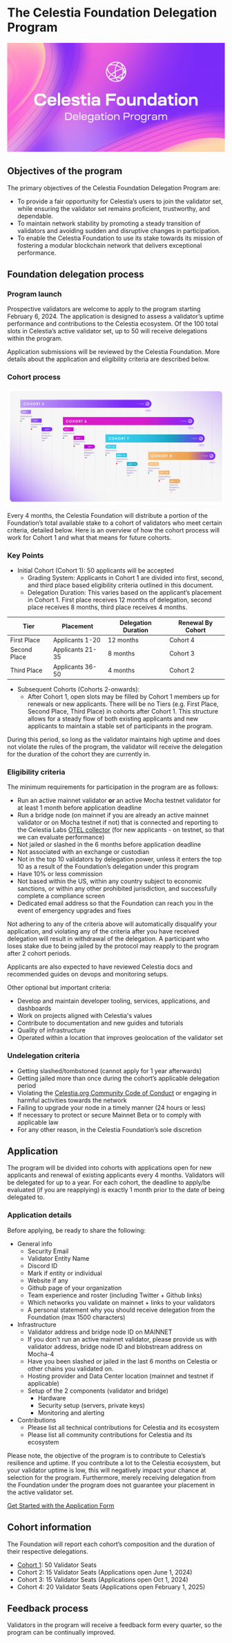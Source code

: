 # The Celestia Foundation Delegation Program

![Delegation program banner](/img/foundation-delegation-program.jpg)

## Objectives of the program

The primary objectives of the Celestia Foundation Delegation Program are:

* To provide a fair opportunity for Celestia’s users to join the validator set,
while ensuring the validator set remains proficient, trustworthy,
and dependable.
* To maintain network stability by promoting a steady transition of validators
and avoiding sudden and disruptive changes in participation.
* To enable the Celestia Foundation to use its stake towards its mission of
fostering a modular blockchain network that delivers exceptional performance.

## Foundation delegation process

### Program launch

Prospective validators are welcome to apply to the program starting February 6,
2024. The application is designed to assess a validator’s uptime performance
and contributions to the Celestia ecosystem. Of the 100 total slots in
Celestia’s active validator set, up to 50 will receive delegations within the
program.

Application submissions will be reviewed by the Celestia Foundation. More
details about the application and eligibility criteria are described below.

### Cohort process

![cohort timeline](/img/cohort-timeline.jpg)

Every 4 months, the Celestia Foundation will distribute a portion of the
Foundation’s total available stake to a cohort of validators who meet
certain criteria, detailed below. Here is an overview of how the cohort
process will work for Cohort 1 and what that means for future cohorts.

### Key Points

* Initial Cohort (Cohort 1): 50 applicants will be accepted
  * Grading System: Applicants in Cohort 1 are divided into first, second,
  and third place based eligibility criteria outlined in this document.
  * Delegation Duration: This varies based on the applicant’s placement in
  Cohort 1. First place receives 12 months of delegation, second place receives
  8 months, third place receives 4 months.

| Tier          | Placement       | Delegation Duration | Renewal By Cohort |
|---------------|-----------------|---------------------|-------------------|
| First Place   | Applicants 1-20 | 12 months           | Cohort 4          |
| Second Place  | Applicants 21-35| 8 months            | Cohort 3          |
| Third Place   | Applicants 36-50| 4 months            | Cohort 2          |

* Subsequent Cohorts (Cohorts 2-onwards):
  * After Cohort 1, open slots may be filled by Cohort 1 members up for
  renewals or new applicants. There will be no Tiers (e.g. First Place,
  Second Place, Third Place) in cohorts after Cohort 1. This structure
  allows for a steady flow of both existing applicants and new applicants
  to maintain a stable set of participants in the program.

During this period, so long as the validator maintains high uptime and
does not violate the rules of the program, the validator will receive
the delegation for the duration of the cohort they are currently in.

### Eligibility criteria

The minimum requirements for participation in the program are as follows:

* Run an active mainnet validator **or** an active Mocha testnet validator
for at least 1 month before application deadline
* Run a bridge node (on mainnet if you are already an active mainnet
validator or on Mocha testnet if not) that is connected and reporting
to the Celestia Labs [OTEL collector](../nodes/celestia-node-metrics.md)
(for new applicants - on testnet, so that we can evaluate performance)
* Not jailed or slashed in the 6 months before application deadline
* Not associated with an exchange or custodian
* Not in the top 10 validators by delegation power, unless it enters the
top 10 as a result of the Foundation’s delegation under this program
* Have 10% or less commission
* Not based within the US, within any country subject to economic sanctions,
or within any other prohibited jurisdiction, and successfully complete a
compliance screen
* Dedicated email address so that the Foundation can reach you in the event
of emergency upgrades and fixes

Not adhering to any of the criteria above will automatically disqualify your
application, and violating any of the criteria after you have received
delegation will result in withdrawal of the delegation. A participant
who loses stake due to being jailed by the protocol may reapply to the
program after 2 cohort periods.

Applicants are also expected to have reviewed Celestia docs and recommended
guides on devops and monitoring setups.

Other optional but important criteria:

* Develop and maintain developer tooling, services, applications, and
dashboards
* Work on projects aligned with Celestia's values
* Contribute to documentation and new guides and tutorials
* Quality of infrastructure
* Operated within a location that improves geolocation of the validator set

### Undelegation criteria

* Getting slashed/tombstoned (cannot apply for 1 year afterwards)
* Getting jailed more than once during the cohort’s applicable delegation
period
* Violating the
[Celestia.org Community Code of Conduct](../community/coc.md)
or engaging in harmful activities towards the network
* Failing to upgrade your node in a timely manner (24 hours or less)
* If necessary to protect or secure Mainnet Beta or to comply with applicable
law
* For any other reason, in the Celestia Foundation’s sole discretion

## Application

The program will be divided into cohorts with applications open for new
applicants and renewal of existing applicants every 4 months. Validators
will be delegated for up to a year. For each cohort, the deadline to
apply/be evaluated (if you are reapplying) is exactly 1 month prior to
the date of being delegated to.

### Application details

Before applying, be ready to share the following:

* General info
  * Security Email
  * Validator Entity Name
  * Discord ID
  * Mark if entity or individual
  * Website if any
  * Github page of your organization
  * Team experience and roster (including Twitter + Github links)
  * Which networks you validate on mainnet + links to your validators
  * A personal statement why you should receive delegation from the
  Foundation (max 1500 characters)
* Infrastructure
  * Validator address and bridge node ID on MAINNET
  * If you don't run an active mainnet validator, please provide us with
  validator address, bridge node ID and blobstream address on Mocha-4
  * Have you been slashed or jailed in the last 6 months on Celestia or
  other chains you validated on.
  * Hosting provider and Data Center location (mainnet and testnet if applicable)
  * Setup of the 2 components (validator and bridge)
    * Hardware
    * Security setup (servers, private keys)
    * Monitoring and alerting
* Contributions
  * Please list all technical contributions for Celestia and its ecosystem
  * Please list all community contributions for Celestia and its ecosystem

Please note, the objective of the program is to contribute to Celestia’s
resilience and uptime. If you contribute a lot to the Celestia ecosystem,
but your validator uptime is low, this will negatively impact your chance
at selection for the program. Furthermore, merely receiving delegation
from the Foundation under the program does not guarantee your placement
in the active validator set.

[Get Started with the Application Form](https://forms.gle/RHTLvvkF4jHuaviEA)

## Cohort information

The Foundation will report each cohort’s composition and the duration of
their respective delegations.

* [Cohort 1](https://docs.google.com/spreadsheets/d/1Fxu9uYJ4wxfHChEiSg5bmXAMU8IZSq7J3GYDCFgk1HA/edit#gid=0): 50 Validator Seats
* Cohort 2: 15 Validator Seats (Applications open June 1, 2024)
* Cohort 3: 15 Validator Seats (Applications open Oct 1, 2024)
* Cohort 4: 20 Validator Seats (Applications open February 1, 2025)

## Feedback process

Validators in the program will receive a feedback form every quarter, so
the program can be continually improved.
